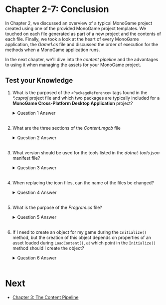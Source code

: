 # Chapter 2-7: Conclusion

In Chapter 2, we discussed an overview of a typical MonoGame project created using one of the provided MonoGame project templates.  We touched on each file generated as part of a new project and the contents of each file.  Finally, we took a look at the heart of every MonoGame application, the *Game1.cs* file and discussed the order of execution for the methods when a MonoGame application runs.

In the next chapter, we'll dive into the *content pipeline* and the advantages to using it when managing the assets for your MonoGame project.

## Test your Knowledge
1. What is the purposed of the `<PackageReference>` tags found in the *\*.csproj* project file and which two packages are typically included for a **MonoGame Cross-Platform Desktop Application** project?

    <details>

    <summary>Question 1 Answer</summary>

    > The `<PackageReference>` tags are used to add NuGet package references to the project.  For a typical MonoGame project, the following packages are included
    >
    > 1. **MonoGame.Framework.\***: This package contains the MonoGame framework code specific for the platform being targeted. For OpenGL projects it will be the **MonoGame.Framework.DesktopGL** package, and for DirectX projects it will be the **MonoGame.Framework.WindowsDX** package.
    > 2. **MonoGame.Content.Builder.Tasks**: This package includes tasks that are executed during the build process of the project.  It is responsible for automating the building of assets added to the content project and copying the compiled assets to the project build directory.

    </details><br />

2. What are the three sections of the *Content.mgcb* file

    <details>

    <summary>Question 2 Answer</summary>

    > The three sections of the *Content.mgcb* file are:
    > 1. Global Properties Section
    > 2. References Section
    > 3. Content Section
    
    </details><br />

3. What version should be used for the tools listed in the *dotnet-tools.json* manifest file?

    <details>

    <summary>Question 3 Answer</summary>

    > The version of each tool should match the version of MonoGame being used by the project.
    
    </details><br />

4. When replacing the icon files, can the name of the files be changed?
   
    <details>

    <summary>Question 4 Answer</summary>

    > No, the names of the icon files must match the original names of *Icon.bmp* and *Icon.ico*.  This is because they are embedded into the assembly when the project is built and the MonoGame framework expects the embedded resources to be named exactly like these.
    
    </details><br />

5. What is the purpose of the *Program.cs* file?

    <details>

    <summary>Question 5 Answer</summary>

    > The *Program.cs* file contains the main entry point for the MonoGame application, specifying where code execution should start when the application runs.
    
    </details><br />

6. If I need to create an object for my game during the `Initialize()` method, but the creation of this object depends on properties of an asset loaded during `LoadContent()`, at which point in the `Initialize()` method should I create the object?
   
    <details>

    <summary>Question 6 Answer</summary>

    > The object should be created **after** the call to `base.Initialize()` is made.  This is because the `LoadContent()` method is called during the `base.Initialize()` call.  If an object depends on properties of content that will be loaded, and the object is created before `base.Initialize()`, then the content item won't be loaded yet, which can lead to an exception being thrown.
    
    </details><br />


# Next
- [Chapter 3: The Content Pipeline](../chapter-03-the-content-pipeline/03-00-the-content-pipeline.md)
